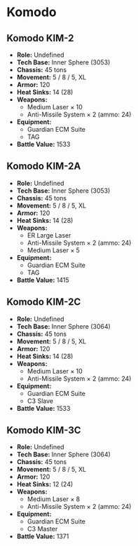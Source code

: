 # Komodo
## Komodo KIM-2
- **Role:** Undefined
- **Tech Base:** Inner Sphere (3053)
- **Chassis:** 45 tons
- **Movement:** 5 / 8 / 5, XL
- **Armor:** 120
- **Heat Sinks:** 14 (28)
- **Weapons:**
  - Medium Laser × 10
  - Anti-Missile System × 2 (ammo: 24)
- **Equipment:**
  - Guardian ECM Suite
  - TAG
- **Battle Value:** 1533

## Komodo KIM-2A
- **Role:** Undefined
- **Tech Base:** Inner Sphere (3053)
- **Chassis:** 45 tons
- **Movement:** 5 / 8 / 5, XL
- **Armor:** 120
- **Heat Sinks:** 14 (28)
- **Weapons:**
  - ER Large Laser
  - Anti-Missile System × 2 (ammo: 24)
  - Medium Laser × 5
- **Equipment:**
  - Guardian ECM Suite
  - TAG
- **Battle Value:** 1415

## Komodo KIM-2C
- **Role:** Undefined
- **Tech Base:** Inner Sphere (3064)
- **Chassis:** 45 tons
- **Movement:** 5 / 8 / 5, XL
- **Armor:** 120
- **Heat Sinks:** 14 (28)
- **Weapons:**
  - Medium Laser × 10
  - Anti-Missile System × 2 (ammo: 24)
- **Equipment:**
  - Guardian ECM Suite
  - C3 Slave
- **Battle Value:** 1533

## Komodo KIM-3C
- **Role:** Undefined
- **Tech Base:** Inner Sphere (3064)
- **Chassis:** 45 tons
- **Movement:** 5 / 8 / 5, XL
- **Armor:** 120
- **Heat Sinks:** 12 (24)
- **Weapons:**
  - Medium Laser × 8
  - Anti-Missile System × 2 (ammo: 24)
- **Equipment:**
  - Guardian ECM Suite
  - C3 Master
- **Battle Value:** 1371

